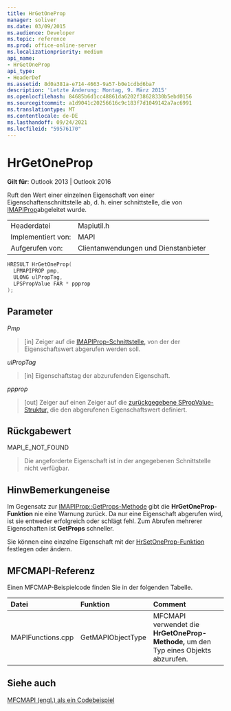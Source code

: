 ```yaml
---
title: HrGetOneProp
manager: soliver
ms.date: 03/09/2015
ms.audience: Developer
ms.topic: reference
ms.prod: office-online-server
ms.localizationpriority: medium
api_name:
- HrGetOneProp
api_type:
- HeaderDef
ms.assetid: 8d0a381a-e714-4663-9a57-b0e1cdbd6ba7
description: 'Letzte Änderung: Montag, 9. März 2015'
ms.openlocfilehash: 84685b6d1cc48861da6202f38628330b5ebd0156
ms.sourcegitcommit: a1d9041c20256616c9c183f7d1049142a7ac6991
ms.translationtype: MT
ms.contentlocale: de-DE
ms.lasthandoff: 09/24/2021
ms.locfileid: "59576170"
---
```

# <a name="hrgetoneprop"></a>HrGetOneProp

  
  
**Gilt für**: Outlook 2013 | Outlook 2016 
  
Ruft den Wert einer einzelnen Eigenschaft von einer Eigenschaftenschnittstelle ab, d. h. einer schnittstelle, die von [IMAPIProp](imapipropiunknown.md)abgeleitet wurde. 
  
|||
|:-----|:-----|
|Headerdatei  <br/> |Mapiutil.h  <br/> |
|Implementiert von:  <br/> |MAPI  <br/> |
|Aufgerufen von:  <br/> |Clientanwendungen und Dienstanbieter  <br/> |
   
```cpp
HRESULT HrGetOneProp(
  LPMAPIPROP pmp,
  ULONG ulPropTag,
  LPSPropValue FAR * ppprop
);
```

## <a name="parameters"></a>Parameter

 _Pmp_
  
> [in] Zeiger auf die [IMAPIProp-Schnittstelle,](imapipropiunknown.md) von der der Eigenschaftswert abgerufen werden soll. 
    
 _ulPropTag_
  
> [in] Eigenschaftstag der abzurufenden Eigenschaft. 
    
 _ppprop_
  
> [out] Zeiger auf einen Zeiger auf die [zurückgegebene SPropValue-Struktur,](spropvalue.md) die den abgerufenen Eigenschaftswert definiert. 
    
## <a name="return-value"></a>Rückgabewert

MAPI_E_NOT_FOUND 
  
> Die angeforderte Eigenschaft ist in der angegebenen Schnittstelle nicht verfügbar.
    
## <a name="remarks"></a>HinwBemerkungeneise

Im Gegensatz zur [IMAPIProp::GetProps-Methode](imapiprop-getprops.md) gibt die **HrGetOneProp-Funktion** nie eine Warnung zurück. Da nur eine Eigenschaft abgerufen wird, ist sie entweder erfolgreich oder schlägt fehl. Zum Abrufen mehrerer Eigenschaften ist **GetProps** schneller. 
  
Sie können eine einzelne Eigenschaft mit der [HrSetOneProp-Funktion](hrsetoneprop.md) festlegen oder ändern. 
  
## <a name="mfcmapi-reference"></a>MFCMAPI-Referenz

Einen MFCMAP-Beispielcode finden Sie in der folgenden Tabelle.
  
|**Datei**|**Funktion**|**Comment**|
|:-----|:-----|:-----|
|MAPIFunctions.cpp  <br/> |GetMAPIObjectType  <br/> |MFCMAPI verwendet die **HrGetOneProp-Methode,** um den Typ eines Objekts abzurufen.  <br/> |
   
## <a name="see-also"></a>Siehe auch



[MFCMAPI (engl.) als ein Codebeispiel](mfcmapi-as-a-code-sample.md)

